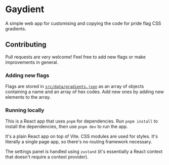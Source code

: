 # Gaydient

A simple web app for customising and copying the code for pride flag CSS
gradients.

## Contributing

Pull requests are very welcome! Feel free to add new flags or make improvements
in general.

### Adding new flags

Flags are stored in
[`src/data/gradients.json`](https://github.com/olivvybee/gaydient/blob/main/src/data/gradients.json)
as an array of objects containing a name and an array of hex codes. Add new ones
by adding new elements to the array.

### Running locally

This is a React app that uses `pnpm` for dependencies. Run `pnpm install` to
install the dependencies, then use `pnpm dev` to run the app.

It's a plain React app on top of Vite. CSS modules are used for styles. It's
literally a single page app, so there's no routing framework necessary.

The settings panel is handled using `zustand` (it's essentially a React context
that doesn't require a context provider).
